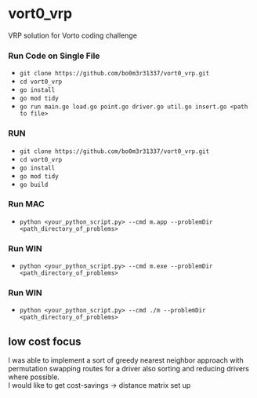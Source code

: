 # vort0_vrp
VRP solution for Vorto coding challenge

### Run Code on Single File
* `git clone https://github.com/bo0m3r31337/vort0_vrp.git`
* `cd vort0_vrp`
* `go install`
* `go mod tidy`
* `go run main.go load.go point.go driver.go util.go insert.go <path to file>`

### RUN
* `git clone https://github.com/bo0m3r31337/vort0_vrp.git`
* `cd vort0_vrp`
* `go install`
* `go mod tidy`
* `go build`

### Run MAC
* `python <your_python_script.py> --cmd m.app --problemDir <path_directory_of_problems>`

### Run WIN
* `python <your_python_script.py> --cmd m.exe --problemDir <path_directory_of_problems>`

### Run WIN
* `python <your_python_script.py> --cmd ./m --problemDir <path_directory_of_problems>`

## low cost focus
I was able to implement a sort of greedy nearest neighbor approach with permutation swapping routes for a driver also sorting and reducing drivers where possible.  
I would like to get cost-savings -> distance matrix set up

